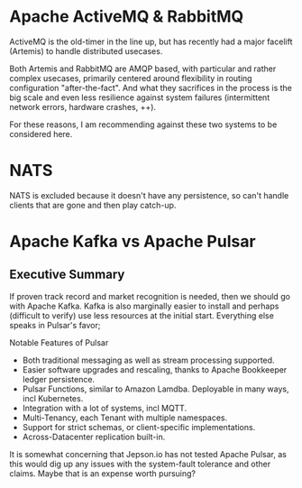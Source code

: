 
# Apache ActiveMQ & RabbitMQ
ActiveMQ is the old-timer in the line up, but has recently had a major facelift (Artemis) to handle distributed usecases.

Both Artemis and RabbitMQ are AMQP based, with particular and rather complex usecases, primarily centered around flexibility in routing configuration "after-the-fact". And what they sacrifices in the process is the big scale and even less resilience against system failures (intermittent network errors, hardware crashes, ++).

For these reasons, I am recommending against these two systems to be considered here.

# NATS
NATS is excluded because it doesn't have any persistence, so can't handle clients that are gone and then play catch-up.

# Apache Kafka vs Apache Pulsar
## Executive Summary
If proven track record and market recognition is needed, then we should go with Apache Kafka. Kafka is also marginally easier to install and perhaps (difficult to verify) use less resources at the initial start. Everything else speaks in Pulsar's favor;

Notable Features of Pulsar
  * Both traditional messaging as well as stream processing supported.
  * Easier software upgrades and rescaling, thanks to Apache Bookkeeper ledger persistence.
  * Pulsar Functions, similar to Amazon Lamdba. Deployable in many ways, incl Kubernetes.
  * Integration with a lot of systems, incl MQTT.
  * Multi-Tenancy, each Tenant with multiple namespaces.
  * Support for strict schemas, or client-specific implementations.
  * Across-Datacenter replication built-in.

It is somewhat concerning that Jepson.io has not tested Apache Pulsar, as this would dig up any issues with the system-fault tolerance and other claims. Maybe that is an expense worth pursuing?

